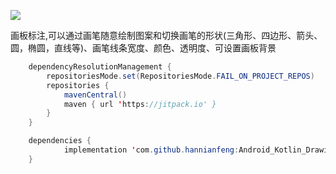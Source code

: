 [![](https://jitpack.io/v/hannianfeng/Android_Kotlin_DrawingBoard.svg)](https://jitpack.io/#hannianfeng/Android_Kotlin_DrawingBoard)

画板标注,可以通过画笔随意绘制图案和切换画笔的形状(三角形、四边形、箭头、圆，椭圆，直线等)、画笔线条宽度、颜色、透明度、可设置画板背景

```java
	dependencyResolutionManagement {
		repositoriesMode.set(RepositoriesMode.FAIL_ON_PROJECT_REPOS)
		repositories {
			mavenCentral()
			maven { url 'https://jitpack.io' }
		}
	}
```
```java
	dependencies {
	        implementation 'com.github.hannianfeng:Android_Kotlin_DrawingBoard:Tag'
	}
```
